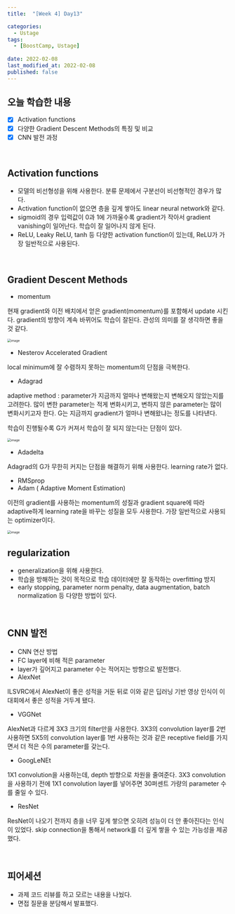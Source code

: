 ```yaml
---
title:  "[Week 4] Day13"

categories:
  - Ustage
tags:
  - [BoostCamp, Ustage]
 
date: 2022-02-08
last_modified_at: 2022-02-08
published: false
---
```




## 오늘 학습한 내용

- [x] Activation functions
- [x] 다양한 Gradient Descent Methods의 특징 및 비교
- [x] CNN 발전 과정

<br>

## Activation functions

* 모델의 비선형성을 위해 사용한다. 분류 문제에서 구분선이 비선형적인 경우가 많다.
* Activation function이 없으면 층을 깊게 쌓아도 linear neural network와 같다.
* sigmoid의 경우 입력값이 0과 1에 가까울수록 gradient가 작아서 gradient vanishing이 일어난다. 학습이 잘 일어나지 않게 된다. 
* ReLU, Leaky ReLU, tanh 등 다양한 activation function이 있는데, ReLU가 가장 일반적으로 사용된다.



<br>

## Gradient Descent Methods

* momentum 

 현재 gradient와 이전 배치에서 얻은 gradient(momentum)를 포함해서 update 시킨다. gradient의 방향이 계속 바뀌어도 학습이 잘된다. 관성의 의미를 잘 생각하면 좋을 것 같다.



<img src="https://user-images.githubusercontent.com/86605720/152819692-27f9883a-160a-459e-aeb6-82d5875b1390.png" alt="image" style="zoom:50%;" />

* Nesterov Accelerated Gradient

 local minimum에 잘 수렴하지 못하는 momentum의 단점을 극복한다.

* Adagrad

 adaptive method : parameter가 지금까지 얼마나 변해왔는지 변해오지 않았는지를 고려한다. 많이 변한 parameter는 적게 변화시키고, 변하지 않은 parameter는 많이 변화시키고자 한다. G는 지금까지 gradient가 얼마나 변해왔냐는 정도를 나타낸다. 

 학습이 진행될수록 G가 커져서 학습이 잘 되지 않는다는 단점이 있다.

<img src="https://user-images.githubusercontent.com/86605720/152822142-67bbe344-6c2e-4496-9b3f-ce89dc3338f3.png" alt="image" style="zoom:50%;" />

* Adadelta

 Adagrad의 G가 무한히 커지는 단점을 해결하기 위해 사용한다. learning rate가 없다.

* RMSprop
* Adam ( Adaptive Moment Estimation)

 이전의 gradient를 사용하는 momentum의 성질과 gradient square에 따라 adaptive하게 learning rate을 바꾸는 성질을 모두 사용한다. 가장 일반적으로 사용되는 optimizer이다. 

<img src="https://user-images.githubusercontent.com/86605720/152822912-0c3fcb77-004a-4215-825b-761607feaa38.png" alt="image" style="zoom:50%;" />

<br>

## regularization

* generalization을 위해 사용한다.
* 학습을 방해하는 것이 목적으로 학습 데이터에만 잘 동작하는 overfitting 방지
* early stopping, parameter norm penalty, data augmentation, batch normalization 등 다양한 방법이 있다.



<br>

## CNN 발전

* CNN 연산 방법
* FC layer에 비해 적은 parameter
* layer가 깊어지고 parameter 수는 적어지는 방향으로 발전했다.
* AlexNet 

 ILSVRC에서 AlexNet이 좋은 성적을 거둔 뒤로 이와 같은 딥러닝 기반 영상 인식이 이 대회에서 좋은 성적을 거두게 됐다.

* VGGNet 

 AlexNet과 다르게 3X3 크기의 filter만을 사용한다. 3X3의 convolution layer를 2번 사용하면 5X5의 convolution layer를 1번 사용하는 것과 같은 receptive field를 가지면서 더 적은 수의 parameter를 갖는다.

* GoogLeNEt

 1X1 convolution을 사용하는데, depth 방향으로 차원을 줄여준다. 3X3 convolution을 사용하기 전에 1X1 convolution layer를 넣어주면 30퍼센트 가량의 parameter 수를 줄일 수 있다.

* ResNet

 ResNet이 나오기 전까지 층을 너무 깊게 쌓으면 오히려 성능이 더 안 좋아진다는 인식이 있었다. skip connection을 통해서 network를 더 깊게 쌓을 수 있는 가능성을 제공했다.



<br>

## 피어세션

* 과제 코드 리뷰를 하고 모르는 내용을 나눴다.
* 면접 질문을 분담해서 발표했다.



​		